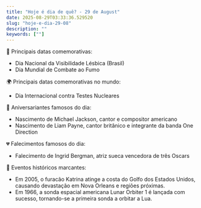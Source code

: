 ```yaml
---
title: "Hoje é dia de quê? - 29 de August"
date: 2025-08-29T03:33:36.529520
slug: "hoje-e-dia-29-08"
description: ""
keywords: [""]
---
```


🎉 Principais datas comemorativas:

- Dia Nacional da Visibilidade Lésbica (Brasil)
- Dia Mundial de Combate ao Fumo

🌍 Principais datas comemorativas no mundo:

- Dia Internacional contra Testes Nucleares

🎂 Aniversariantes famosos do dia:

- Nascimento de Michael Jackson, cantor e compositor americano
- Nascimento de Liam Payne, cantor britânico e integrante da banda One Direction

💔 Falecimentos famosos do dia:

- Falecimento de Ingrid Bergman, atriz sueca vencedora de três Oscars

📰 Eventos históricos marcantes:

- Em 2005, o furacão Katrina atinge a costa do Golfo dos Estados Unidos, causando devastação em Nova Orleans e regiões próximas.
- Em 1966, a sonda espacial americana Lunar Orbiter 1 é lançada com sucesso, tornando-se a primeira sonda a orbitar a Lua.